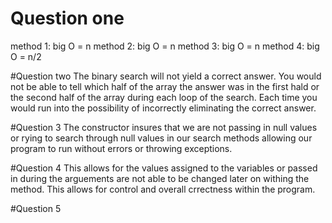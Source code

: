# Question one
method 1: big O = n
method 2: big O = n
method 3: big O = n
method 4: big O = n/2

#Question two
The binary search will not yield a correct answer. You would not be able to tell which half of the array the 
answer was in the first hald or the second half of the array during each loop of the search. Each time you would
run into the possibility of incorrectly eliminating the correct answer.

#Question 3
The constructor insures that we are not passing in null values or rying to search through null values in our search methods
allowing our program to run without errors or throwing exceptions.

#Question 4
This allows for the values assigned to the variables or passed in during the arguements are not able to be changed later on
withing the method. This allows for control and overall crrectness within the program.

#Question 5